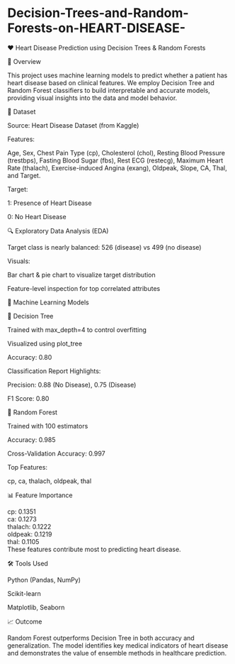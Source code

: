 # Decision-Trees-and-Random-Forests-on-HEART-DISEASE-

❤️ Heart Disease Prediction using Decision Trees & Random Forests

📌 Overview

This project uses machine learning models to predict whether a patient has heart disease based on clinical features. We employ Decision Tree and Random Forest classifiers to build interpretable and accurate models, providing visual insights into the data and model behavior.

📂 Dataset

Source: Heart Disease Dataset (from Kaggle)

Features:

Age, Sex, Chest Pain Type (cp), Cholesterol (chol), Resting Blood Pressure (trestbps),
Fasting Blood Sugar (fbs), Rest ECG (restecg), Maximum Heart Rate (thalach),
Exercise-induced Angina (exang), Oldpeak, Slope, CA, Thal, and Target.

Target:

1: Presence of Heart Disease

0: No Heart Disease

🔍 Exploratory Data Analysis (EDA)

Target class is nearly balanced: 526 (disease) vs 499 (no disease)

Visuals:

Bar chart & pie chart to visualize target distribution

Feature-level inspection for top correlated attributes

🧠 Machine Learning Models

🌳 Decision Tree

Trained with max_depth=4 to control overfitting

Visualized using plot_tree

Accuracy: 0.80

Classification Report Highlights:

Precision: 0.88 (No Disease), 0.75 (Disease)

F1 Score: 0.80

🌲 Random Forest

Trained with 100 estimators

Accuracy: 0.985

Cross-Validation Accuracy: 0.997

Top Features:

cp, ca, thalach, oldpeak, thal

📊 Feature Importance

cp: 0.1351  
ca: 0.1273  
thalach: 0.1222  
oldpeak: 0.1219  
thal: 0.1105  
These features contribute most to predicting heart disease.

🛠 Tools Used

Python (Pandas, NumPy)

Scikit-learn

Matplotlib, Seaborn

📈 Outcome

Random Forest outperforms Decision Tree in both accuracy and generalization. The model identifies key medical indicators of heart disease and demonstrates the value of ensemble methods in healthcare prediction.

